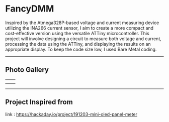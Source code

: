 # FancyDMM

Inspired by the Atmega328P-based voltage and current measuring device utilizing the INA266 current sensor, I aim to create a more compact and cost-effective version using the versatile ATTiny microcontroller. 
This project will involve designing a circuit to measure both voltage and current, processing the data using the ATTiny, and displaying the results on an appropriate display.
To keep the code size low, I used Bare Metal coding. 
____
## Photo Gallery
|||
|-----|------|
|<img scr = "assets/FancyDMM1" height = 50%>|<img scr = "assets/FancyDMM2" height = 50%>|
|<img scr = "assets/FancyDMM3" height = 50%>|<img scr = "assets/FancyDMM4" height = 50%>|

____
## Project Inspired from

link : <https://hackaday.io/project/191203-mini-oled-panel-meter>
